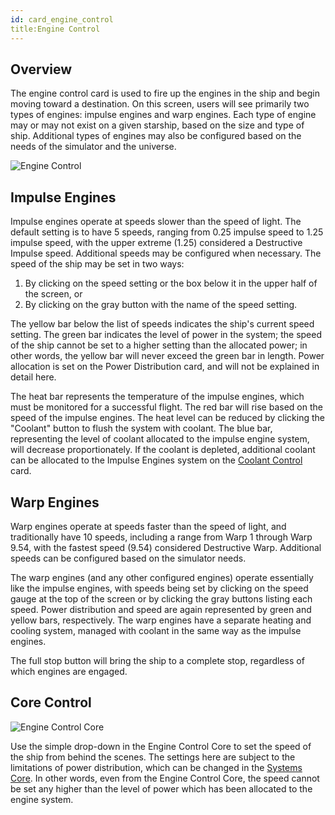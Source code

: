 ```yaml
---
id: card_engine_control
title:Engine Control
---
```


## Overview

The engine control card is used to fire up the engines in the ship and begin
moving toward a destination. On this screen, users will see primarily two types
of engines: impulse engines and warp engines. Each type of engine may or may not
exist on a given starship, based on the size and type of ship. Additional types
of engines may also be configured based on the needs of the simulator and the
universe.

![Engine Control](/docs/card_engineControl.jpg)

## Impulse Engines

Impulse engines operate at speeds slower than the speed of light. The default
setting is to have 5 speeds, ranging from 0.25 impulse speed to 1.25 impulse
speed, with the upper extreme (1.25) considered a Destructive Impulse speed.
Additional speeds may be configured when necessary. The speed of the ship may be
set in two ways:

1.  By clicking on the speed setting or the box below it in the upper half of
    the screen, or
2.  By clicking on the gray button with the name of the speed setting.

The yellow bar below the list of speeds indicates the ship's current speed
setting. The green bar indicates the level of power in the system; the speed of
the ship cannot be set to a higher setting than the allocated power; in other
words, the yellow bar will never exceed the green bar in length. Power
allocation is set on the Power Distribution card, and will not be explained in
detail here.

The heat bar represents the temperature of the impulse engines, which must be
monitored for a successful flight. The red bar will rise based on the speed of
the impulse engines. The heat level can be reduced by clicking the "Coolant"
button to flush the system with coolant. The blue bar, representing the level of
coolant allocated to the impulse engine system, will decrease proportionately.
If the coolant is depleted, additional coolant can be allocated to the Impulse
Engines system on the [Coolant Control](/docs/card_coolant_control.html) card.

## Warp Engines

Warp engines operate at speeds faster than the speed of light, and traditionally
have 10 speeds, including a range from Warp 1 through Warp 9.54, with the
fastest speed (9.54) considered Destructive Warp. Additional speeds can be
configured based on the simulator needs.

The warp engines (and any other configured engines) operate essentially like the
impulse engines, with speeds being set by clicking on the speed gauge at the top
of the screen or by clicking the gray buttons listing each speed. Power
distribution and speed are again represented by green and yellow bars,
respectively. The warp engines have a separate heating and cooling system,
managed with coolant in the same way as the impulse engines.

The full stop button will bring the ship to a complete stop, regardless of which
engines are engaged.

## Core Control

![Engine Control Core](/docs/core_engineControl.jpg)

Use the simple drop-down in the Engine Control Core to set the speed of the ship
from behind the scenes. The settings here are subject to the limitations of
power distribution, which can be changed in the [Systems Core](#). In other
words, even from the Engine Control Core, the speed cannot be set any higher
than the level of power which has been allocated to the engine system.
